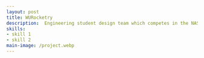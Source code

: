 ```yaml
---
layout: post
title: WURocketry
description:  Engineering student design team which competes in the NASA Student Launch Competition
skills: 
- skill 1
- skill 2
main-image: /project.webp 
---
```

